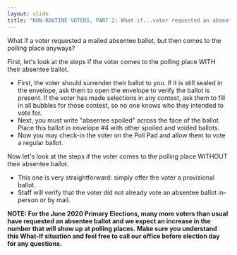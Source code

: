 ```yaml
---
layout: slide
title: "NON-ROUTINE VOTERS, PART 2: What if...voter requested an absentee ballot?"
---
```


What if a voter requested a mailed absentee ballot, but then comes to the polling place anyways?

First, let's look at the steps if the voter comes to the polling place WITH their absentee ballot.

-   First, the voter should surrender their ballot to you. If it is still sealed in the envelope, ask them to open the envelope to verify the ballot is present. If the voter has made selections in any contest, ask them to fill in all bubbles for those contest, so no one knows who they intended to vote for.
-   Next, you must write "absentee spoiled" across the face of the ballot. Place this ballot in envelope #4 with other spoiled and voided ballots.
-   Now you may check-in the voter on the Poll Pad and allow them to vote a regular ballot.

Now let's look at the steps if the voter comes to the polling place WITHOUT their absentee ballot.

-   This one is very straightforward: simply offer the voter a provisional ballot.
-   Staff will verify that the voter did not already vote an absentee ballot in-person or by mail.

**NOTE: For the June 2020 Primary Elections, many more voters than usual have requested an absentee ballot and we expect an increase in the number that will show up at polling places. Make sure you understand this What-If situation and feel free to call our office before election day for any questions.**